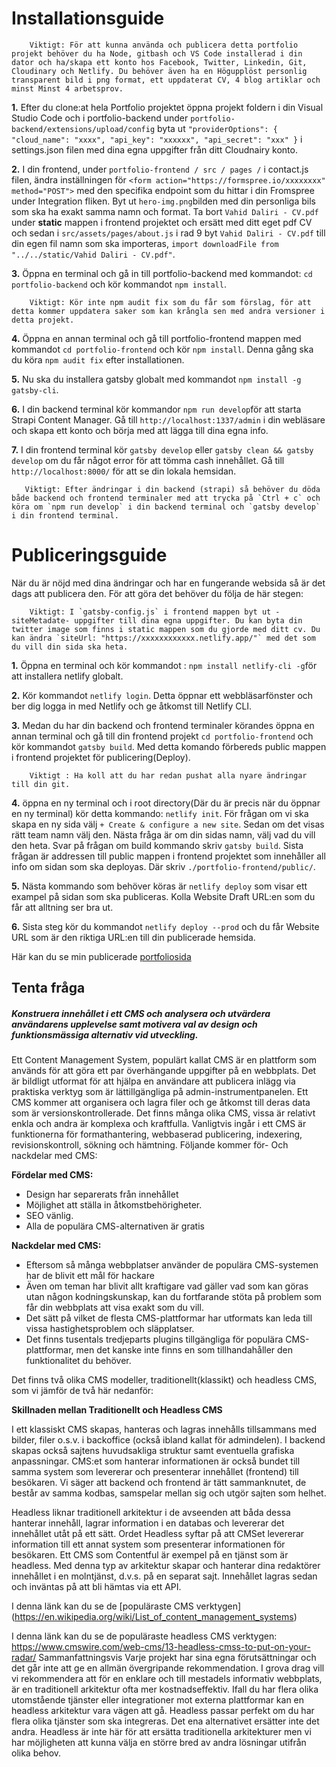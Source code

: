 # Installationsguide

        Viktigt: För att kunna använda och publicera detta portfolio projekt behöver du ha Node, gitbash och VS Code installerad i din dator och ha/skapa ett konto hos Facebook, Twitter, Linkedin, Git, Cloudinary och Netlify. Du behöver även ha en Högupplöst personlig transparent bild i png format, ett uppdaterat CV, 4 blog artiklar och minst Minst 4 arbetsprov.

**1.** Efter du clone:at hela Portfolio projektet öppna projekt foldern i din Visual Studio Code och i portfolio-backend under `portfolio-backend/extensions/upload/config` byta ut `"providerOptions": { "cloud_name": "xxxx", "api_key": "xxxxxx", "api_secret": "xxx" }` i settings.json filen med dina egna uppgifter från ditt Cloudnairy konto.

**2.** I din frontend, under `portfolio-frontend / src / pages /` i contact.js filen, ändra inställningen för `<form action="https://formspree.io/xxxxxxxx" method="POST">` med den specifika endpoint som du hittar i din Fromspree under Integration fliken. Byt ut `hero-img.png`bilden med din personliga bils som ska ha exakt samma namn och format. Ta bort `Vahid Daliri - CV.pdf` under **static** mappen i frontend projektet och ersätt med ditt eget pdf CV och sedan i `src/assets/pages/about.js` i rad 9 byt `Vahid Daliri - CV.pdf` till din egen fil namn som ska importeras, `import downloadFile from "../../static/Vahid Daliri - CV.pdf"`.  

**3.** Öppna en terminal och gå in till portfolio-backend med kommandot: `cd portfolio-backend` och kör kommandot `npm install`.
        
        Viktigt: Kör inte npm audit fix som du får som förslag, för att detta kommer uppdatera saker som kan krångla sen med andra versioner i detta projekt.
        
**4.** Öppna en annan terminal och gå till portfolio-frontend mappen med kommandot `cd portfolio-frontend` och kör `npm install`. Denna gång ska du köra `npm audit fix` efter installationen.

**5.** Nu ska du installera gatsby globalt med kommandot `npm install -g gatsby-cli`.

**6.** I din backend terminal kör kommandor `npm run develop`för att starta Strapi Content Manager. Gå till `http://localhost:1337/admin` i din webläsare och skapa ett konto och börja med att lägga till dina egna info.

**7.** I din frontend terminal kör `gatsby develop` eller `gatsby clean && gatsby develop` om du får något error för att tömma cash innehållet. Gå till `http://localhost:8000/` för att se din lokala hemsidan.
       
       Viktigt: Efter ändringar i din backend (strapi) så behöver du döda både backend och frontend terminaler med att trycka på `Ctrl + c` och köra om `npm run develop` i din backend terminal och `gatsby develop` i din frontend terminal.
       

# Publiceringsguide

När du är nöjd med dina ändringar och har en fungerande websida så är det dags att publicera den. För att göra det behöver du följa de här stegen:

        Viktigt: I `gatsby-config.js` i frontend mappen byt ut -siteMetadate- uppgifter till dina egna uppgifter. Du kan byta din twitter image som finns i static mappen som du gjorde med ditt cv. Du kan ändra `siteUrl: "https://xxxxxxxxxxxx.netlify.app/"` med det som du vill din sida ska heta.
        
**1.** Öppna en terminal och kör kommandot : `npm install netlify-cli -g`för att installera netlify globalt.

**2.** Kör kommandot `netlify login`. Detta öppnar ett webbläsarfönster och ber dig logga in med Netlify och ge åtkomst till Netlify CLI.

**3.** Medan du har din backend och frontend terminaler körandes öppna en annan terminal och gå till din frontend projekt `cd portfolio-frontend` och kör kommandot `gatsby build`. Med detta komando förbereds public mappen i frontend projektet för publicering(Deploy).

        Viktigt : Ha koll att du har redan pushat alla nyare ändringar till din git.
        
**4.** öppna en ny terminal och i root directory(Där du är precis när du öppnar en ny terminal) kör detta kommando: `netlify init`. För frågan om vi ska skapa en ny sida välj `+ Create & configure a new site`. Sedan om det visas rätt team namn välj den. Nästa fråga är om din sidas namn, välj vad du vill den heta. Svar på frågan om build kommando skriv `gatsby build`. Sista frågan är addressen till public mappen i frontend projektet som innehåller all info om sidan som ska deployas. Där skriv `./portfolio-frontend/public/`.

**5.** Nästa kommando som behöver köras är `netlify deploy` som visar ett exampel på sidan som ska publiceras. Kolla Website Draft URL:en som du får att alltning ser bra ut.

**6.** Sista steg kör du kommandot `netlify deploy --prod` och du får Website URL som är den riktiga URL:en till din publicerade hemsida.

Här kan du se min publicerade [portfoliosida](https://vahid-daliri-portfolio.netlify.app/)

## Tenta fråga

##### Konstruera innehållet i ett CMS och analysera och utvärdera användarens upplevelse samt motivera val av design och funktionsmässiga alternativ vid utveckling. 

Ett Content Management System, populärt kallat CMS är en plattform som används för att göra ett par överhängande uppgifter på en webbplats. Det är bildligt utformat för att hjälpa en användare att publicera inlägg via praktiska verktyg som är lättillgängliga på admin-instrumentpanelen. 
Ett CMS kommer att organisera och lagra filer och ge åtkomst till deras data som är versionskontrollerade. Det finns många olika CMS, vissa är relativt enkla och andra är komplexa och kraftfulla. Vanligtvis ingår i ett CMS är funktionerna för formathantering, webbaserad publicering, indexering, revisionskontroll, sökning och hämtning. Följande kommer för- Och nackdelar med CMS:

**Fördelar med CMS:**

+ Design har separerats från innehållet
+ Möjlighet att ställa in åtkomstbehörigheter.
+ SEO vänlig.
+ Alla de populära CMS-alternativen är gratis

**Nackdelar med CMS:**

+ Eftersom så många webbplatser använder de populära CMS-systemen har de blivit ett mål för hackare
+ Även om teman har blivit allt kraftigare vad gäller vad som kan göras utan någon kodningskunskap, kan du fortfarande stöta på problem som får din webbplats att visa exakt som du vill.
+ Det sätt på vilket de flesta CMS-plattformar har utformats kan leda till vissa hastighetsproblem och släpplatser.
+ Det finns tusentals tredjeparts plugins tillgängliga för populära CMS-plattformar, men det kanske inte finns en som tillhandahåller den funktionalitet du behöver.

Det finns två olika CMS modeller, traditionellt(klassikt) och headless CMS, som vi jämför de två här nedanför:

**Skillnaden mellan Traditionellt och Headless CMS**

I ett klassiskt CMS skapas, hanteras och lagras innehålls tillsammans med bilder, filer o.s.v. i backoffice (också ibland kallat för admindelen). I backend skapas också sajtens huvudsakliga struktur samt eventuella grafiska anpassningar. CMS:et som hanterar informationen är också bundet till samma system som levererar och presenterar innehållet (frontend) till besökaren. Vi säger att backend och frontend är tätt sammanknutet, de består av samma kodbas, samspelar mellan sig och utgör sajten som helhet.

Headless liknar traditionell arkitektur i de avseenden att båda dessa hanterar innehåll, lagrar information i en databas och levererar det innehållet utåt på ett sätt. Ordet Headless syftar på att CMSet levererar information till ett annat system som presenterar informationen för besökaren. Ett CMS som Contentful är exempel på en tjänst som är headless. Med denna typ av arkitektur skapar och hanterar dina redaktörer innehållet i en molntjänst, d.v.s. på en separat sajt. Innehållet lagras sedan och inväntas på att bli hämtas via ett API.

I denna länk kan du se de [populäraste CMS verktygen] (https://en.wikipedia.org/wiki/List_of_content_management_systems)

I denna länk kan du se de populäraste headless CMS verktygen: https://www.cmswire.com/web-cms/13-headless-cmss-to-put-on-your-radar/
                   Sammanfattningsvis
Varje projekt har sina egna förutsättningar och det går inte att ge en allmän övergripande rekommendation. I grova drag vill vi rekommendera att för en enklare och till mestadels informativ webbplats, är en traditionell arkitektur ofta mer kostnadseffektiv. Ifall du har flera olika utomstående tjänster eller integrationer mot externa plattformar kan en headless arkitektur vara vägen att gå. Headless passar perfekt om du har flera olika tjänster som ska integreras.
Det ena alternativet ersätter inte det andra. Headless är inte här för att ersätta traditionella arkitekturer men vi har möjligheten att kunna välja en större bred av andra lösningar utifrån olika behov.

